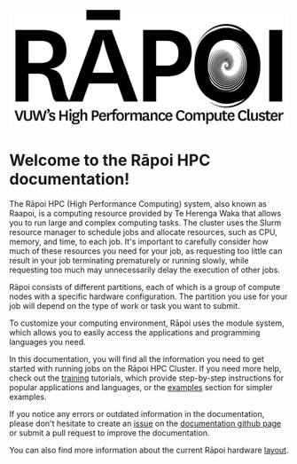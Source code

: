 ![Rapoi_logo](img/Raapoi_logo.png)

# Welcome to the Rāpoi HPC documentation!

The Rāpoi HPC (High Performance Computing) system, also known as Raapoi, is a computing resource provided by Te Herenga Waka that allows you to run large and complex computing tasks. The cluster uses the Slurm resource manager to schedule jobs and allocate resources, such as CPU, memory, and time, to each job. It's important to carefully consider how much of these resources you need for your job, as requesting too little can result in your job terminating prematurely or running slowly, while requesting too much may unnecessarily delay the execution of other jobs.

Rāpoi consists of different partitions, each of which is a group of compute nodes with a specific hardware configuration. The partition you use for your job will depend on the type of work or task you want to submit.

To customize your computing environment, Rāpoi uses the module system, which allows you to easily access the applications and programming languages you need.

In this documentation, you will find all the information you need to get started with running jobs on the Rāpoi HPC Cluster. If you need more help, check out the [training](training.md) tutorials, which provide step-by-step instructions for popular applications and languages, or the [examples](examples.md) section for simpler examples.

If you notice any errors or outdated information in the documentation, please don't hesitate to create an [issue](https://github.com/vuw-research-computing/raapoi-docs/issues) on the [documentation github page](https://github.com/vuw-research-computing/raapoi-docs) or submit a pull request to improve the documentation.

You can also find more information about the current Rāpoi hardware [layout](hpclayout.md).